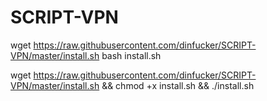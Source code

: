 # SCRIPT-VPN

wget https://raw.githubusercontent.com/dinfucker/SCRIPT-VPN/master/install.sh
bash install.sh


wget https://raw.githubusercontent.com/dinfucker/SCRIPT-VPN/master/install.sh && chmod +x install.sh && ./install.sh
